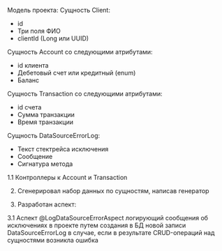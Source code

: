 Модель проекта:
Сущность Client:

- id
- Три поля ФИО
- clientId (Long или UUID)

Сущность Account со следующими атрибутами:

- id клиента
- Дебетовый счет или кредитный (enum)
- Баланс

Сущность Transaction со следующими атрибутами:

- id счета
- Сумма транзакции
- Время транзакции

Cущность DataSourceErrorLog:

- Текст стектрейса исключения
- Сообщение
- Сигнатура метода

1.1 Контроллеры к Account и Transaction

2. Сгенерировал набор данных по сущностям, написав генератор

3. Разработан аспект:

3.1 Аспект @LogDataSourceErrorAspect логирующий сообщения об исключениях в проекте путем создания в БД новой записи DataSourceErrorLog в случае, если в результате CRUD-операций над сущностями возникла ошибка